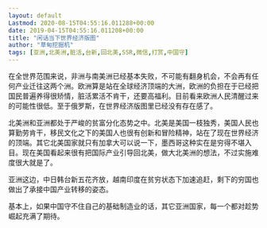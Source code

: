 ```yaml
---
layout: default
Lastmod: 2020-08-15T04:55:16.011288+00:00
date: 2019-04-15T04:55:16.011208+00:00
title: "闲话当下世界经济版图"
author: "草甸挖掘机"
tags: [亚洲,北美洲,脏活,台新,回北美,SSR,微信,打赏,中国守]
---
```


在全世界范围来说，非洲与南美洲已经基本失败，不可能有翻身机会，不会再有任何产业迁往这两个洲。欧洲算是站在全球经济顶端的大洲，欧洲的负担在于已经把国民普遍养得很矫情，脏活累活不肯干，还要高福利。目前看来欧洲人民清醒过来的可能性很低。至于俄罗斯，在世界经济版图里已经没有存在感了。

  
北美洲和亚洲都处于严峻的贫富分化态势之中。北美是美国一枝独秀，美国人民也算勤劳肯干，移民文化之下的美国人也很有创新和冒险精神，站在了现在世界经济的顶端。其它北美国家就只有加拿大可以说一下，墨西哥这种实在是穷得不堪入目。现在美国看起来很有把国际产业引导回北美，做大北美洲的想法，不过实施难度很大就是了。

亚洲这边，中日韩台新五花齐放，越南印度在贫穷状态下加速追赶，剩下的穷国也做出了承接中国产业转移的姿态。

基本上，如果中国守不住自己的基础制造业的话，其它亚洲国家，每一个都对趁势崛起充满了期待。

